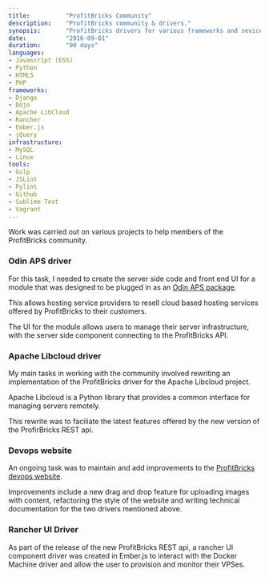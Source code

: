 ```yaml
---
title: 			"ProfitBricks Community"
description:	"ProfitBricks community & drivers."
synopsis:		"ProfitBricks drivers for various frameworks and sevices."
date:			"2016-09-01"
duration:		"90 days"
languages:	
- Javascript (ES5)
- Python
- HTML5
- PHP
frameworks:
- Django
- Dojo
- Apache LibCloud
- Rancher
- Ember.js
- jQuery
infrastructure:
- MySQL
- Linux
tools:
- Gulp
- JSLint
- Pylint
- Github
- Sublime Text
- Vagrant
---
```


Work was carried out on various projects to help members of the ProfitBricks community.

### Odin APS driver
For this task, I needed to create the server side code and front end UI for a module that was designed to be plugged in as an [Odin APS package](https://dev.apsstandard.org/apps/2.0/ProfitBricks/ProfitBricks%20Cloud%20Infrastructure/ProfitBricks/). 

This allows hosting service providers to resell cloud based hosting services offered by ProfitBricks to their customers. 

The UI for the module allows users to manage their server infrastructure, with the server side component connecting to the ProfitBricks API.

### Apache Libcloud driver
My main tasks in working with the community involved rewriting an implementation of the ProfitBricks driver for the Apache Libcloud project. 

Apache Libcloud is a Python library that provides a common interface for managing servers remotely.

This rewrite was to faciliate the latest features offered by the new version of the ProfirBricks REST api.

### Devops website
An ongoing task was to maintain and add improvements to the [ProfitBricks devops website](https://devops.profitbricks.com/).

Improvements include a new drag and drop feature for uploading images with content, refactoring the style of the website and writing technical documentation for the two drivers mentioned above.

### Rancher UI Driver

As part of the release of the new ProfitBricks REST api, a rancher UI component driver was created in Ember.js to interact with the Docker Machine driver and allow the user to provision and monitor their VPSes.
